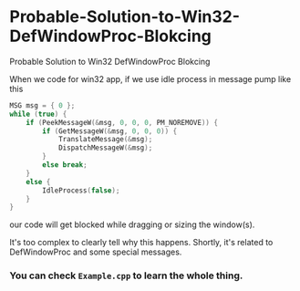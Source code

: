# Probable-Solution-to-Win32-DefWindowProc-Blokcing
Probable Solution to Win32 DefWindowProc Blokcing

When we code for win32 app, if we use idle process in message pump like this
```cpp
MSG msg = { 0 };
while (true) {
    if (PeekMessageW(&msg, 0, 0, 0, PM_NOREMOVE)) {
        if (GetMessageW(&msg, 0, 0, 0)) {
            TranslateMessage(&msg);
            DispatchMessageW(&msg);
        }
        else break;
    }
    else {
        IdleProcess(false);
    }
}
```
our code will get blocked while dragging or sizing the window(s).

It's too complex to clearly tell why this happens.
Shortly, it's related to DefWindowProc and some special messages.

### You can check `Example.cpp` to learn the whole thing.
